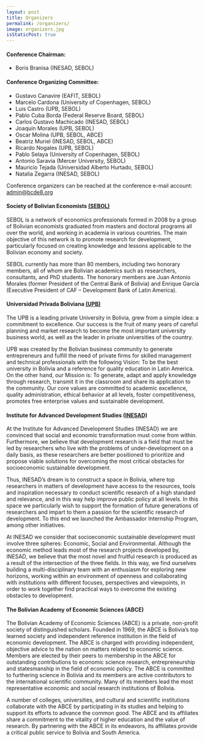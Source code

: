 ```yaml
---
layout: post
title: Organizers
permalink: /organizers/
image: organizers.jpg
isStaticPost: true
---
```


#### Conference Chairman:
* Boris Branisa (INESAD, SEBOL)

#### Conference Organizing Committee:
* Gustavo Canavire (EAFIT, SEBOL)
* Marcelo Cardona (University of Copenhagen, SEBOL)
* Luis Castro (UPB, SEBOL)
* Pablo Cuba Borda (Federal Reserve Board, SEBOL)
* Carlos Gustavo Machicado (INESAD, SEBOL)
* Joaquin Morales (UPB, SEBOL)
* Oscar Molina (UPB, SEBOL, ABCE)
* Beatriz Muriel (INESAD, SEBOL, ABCE)
* Ricardo Nogales (UPB, SEBOL)
* Pablo Selaya (University of Copenhagen, SEBOL)
* Antonio Saravia (Mercer University, SEBOL)
* Mauricio Tejada (Universidad Alberto Hurtado, SEBOL)
* Natalia Zegarra (INESAD, SEBOL)

Conference organizers can be reached at the conference e-mail account: [admin@bcde8.org](mailto:admin@bcde8.org)

#### Society of Bolivian Economists [(SEBOL)](www.sebol.org.bo)
SEBOL is a network of economics professionals formed in 2008 by a group of Bolivian economists graduated from masters and doctoral programs all over the world, and working in academia in various countries. The main objective of this network is to promote research for development, particularly focused on creating knowledge and lessons applicable to the Bolivian economy and society.

SEBOL currently has more than 80 members, including two honorary members, all of whom are Bolivian academics such as researchers, consultants, and PhD students. The honorary members are Juan Antonio Morales (former President of the Central Bank of Bolivia) and Enrique García (Executive President of CAF – Development Bank of Latin America).

#### Universidad Privada Boliviana [(UPB)](www.upb.edu.bo)
The UPB is a leading private University in Bolivia, grew from a simple idea: a commitment to excellence. Our success is the fruit of many years of careful planning and market research to become the most important university business world, as well as the leader in private universities of the country.

UPB was created by the Bolivian business community to generate entrepreneurs and fulfill the need of private firms for skilled management and technical professionals with the following Vision: To be the best university in Bolivia and a reference for quality education in Latin America. On the other hand, our Mission is: To generate, adapt and apply knowledge through research, transmit it in the classroom and share its application to the community. Our core values are committed to academic excellence, quality administration, ethical behavior at all levels, foster competitiveness, promotes free enterprise values and sustainable development.

#### Institute for Advanced Development Studies [(INESAD)](www.inesad.edu.bo)
At the Institute for Advanced Development Studies (INESAD) we are convinced that social and economic transformation must come from within. Furthermore, we believe that development research is a field that must be led by researchers who live with the problems of under-development on a daily basis, as these researchers are better positioned to prioritize and propose viable solutions for overcoming the most critical obstacles for socioeconomic sustainable development.

Thus, INESAD’s dream is to construct a space in Bolivia, where top researchers in matters of development have access to the resources, tools and inspiration necessary to conduct scientific research of a high standard and relevance, and in this way help improve public policy at all levels. In this space we particularly wish to support the formation of future generations of researchers and impart to them a passion for the scientific research of development. To this end we launched the Ambassador Internship Program, among other initiatives.

At INESAD we consider that socioeconomic sustainable development must involve three spheres: Economic, Social and Environmental. Although the economic method leads most of the research projects developed by, INESAD, we believe that the most novel and fruitful research is produced as a result of the intersection of the three fields. In this way, we find ourselves building a multi-disciplinary team with an enthusiasm for exploring new horizons, working within an environment of openness and collaborating with institutions with different focuses, perspectives and viewpoints, in order to work together find practical ways to overcome the existing obstacles to development.

#### The Bolivian Academy of Economic Sciences (ABCE)
The Bolivian Academy of Economic Sciences (ABCE) is a private, non-profit society of distinguished scholars. Founded in 1969, the ABCE is Bolivia’s top learned society and independent reference institution in the field of economic development. The ABCE is charged with providing independent, objective advice to the nation on matters related to economic science. Members are elected by their peers to membership in the ABCE for outstanding contributions to economic science research, entrepreneurship and statesmanship in the field of economic policy.  The ABCE is committed to furthering science in Bolivia and its members are active contributors to the international scientific community. Many of its members lead the most representative economic and social research institutions of Bolivia.

A number of colleges, universities, and cultural and scientific institutions collaborate with the ABCE by participating in its studies and helping to support its efforts to advance the common good.  The ABCE and its affiliates share a commitment to the vitality of higher education and the value of research. By partnering with the ABCE in its endeavors, its affiliates provide a critical public service to Bolivia and South America.


<img class="img-responsive feature-image" src="{{ site.baseurl }}/img/sections-background/organizers.jpg" style="display:none">
